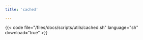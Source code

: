 ```yaml
---
title: 'cached'

---
```


{{< code file="/files/docs/scripts/utils/cached.sh" language="sh" download="true" >}}
